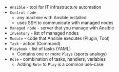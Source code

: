 * `Ansible` - tool for IT infrastructure automation
* `Control node` 
    * any machine with Ansible installed
    * uses SSH to communicate with managed nodes
* `Managed node` - server that you manage with Ansible
* `Inventory` - list of managed nodes
* `Module` - code that Ansible executes (Plugin, Tool)
* `Task` - action (Command)
* `Playbook` - list of tasks (YAML)
    * Contains one or more `Plays` (sports analogy)
* `Role` - combination of tasks, handlers, variables
    * Adding `Role` to `Play` is a common use-case
